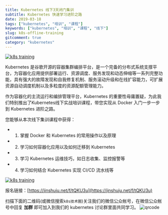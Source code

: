 ```yaml
---
title: Kubernetes 线下3天闭门集训
subtitle: Kubernetes 快速学习进阶之路
date: 2019-03-18
tags: ["kubernetes", "培训", "课程"]
keywords: ["kubernetes", "培训", "课程", "线下"]
slug: k8s-offline-training
gitcomment: true
category: "kubernetes"
---
```


[![k8s training](https://ws1.sinaimg.cn/large/006tKfTcgy1g178gkk1azj30jl08caf4.jpg)](/post/k8s-offline-training/)

Kubernetes 是谷歌开源的容器集群编排平台，是一个完备的分布式系统支撑平台，为容器化应用提供部署运行、资源调度、服务发现和动态伸缩等一系列完整功能，具有强大的故障发现和自我修复机制、服务滚动升级和在线扩容能力，可扩展资源自动调度机制以及多粒度的资源配额管理能力。

<!--more-->

作为容器化的主流运行和编排管理平台，Kubernetes 的重要性毋庸置疑，为此我们特别推出了Kubernetes线下实战培训课程，带您实现从 Docker 入门一步一步到 Kubernetes 进阶之路。

您能够从本次线下集训课程中获得：

* 1. 掌握 Docker 和 Kubernetes 的常用操作以及原理
* 2. 学习如何容器化应用以及如何迁移到 Kubernetes
* 3. 学习 Kubernetes 运维技巧，如日志收集、监控报警等
* 4. 学习如何结合 Kubernetes 实现 CI/CD 流水线等


[![k8s training](https://ws1.sinaimg.cn/large/006tKfTcgy1g178hxj11tj30io33w7uv.jpg)](https://jinshuju.net/f/tQKU3u)

报名链接：[https://jinshuju.net/f/tQKU3u](https://jinshuju.net/f/tQKU3u)

扫描下面的二维码(或微信搜索`k8s技术圈`)关注我们的微信公众帐号，在微信公众帐号中回复 **加群** 即可加入到我们的 kubernetes 讨论群里面共同学习。
![qrcode](/img/posts/qrcode_for_gh_d6dd87b6ceb4_430.jpg)

